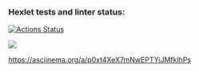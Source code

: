 ### Hexlet tests and linter status:
[![Actions Status](https://github.com/Shaiko-Vitaliy/java-project-61/workflows/hexlet-check/badge.svg)](https://github.com/Shaiko-Vitaliy/java-project-61/actions)

<a href="https://codeclimate.com/github/Shaiko-Vitaliy/java-project-61/maintainability"><img src="https://api.codeclimate.com/v1/badges/2d312d90083352d0ca12/maintainability" /></a>

https://asciinema.org/a/p0xt4XeX7mNwEPTYiJMfklhPs

